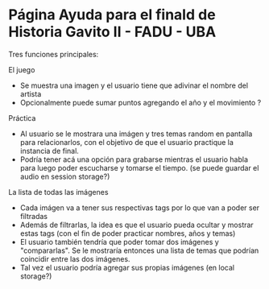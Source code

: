 # Página Ayuda para el finald de Historia Gavito II - FADU - UBA

Tres funciones principales:

El juego

- Se muestra una imagen y el usuario tiene que adivinar el nombre del artista
- Opcionalmente puede sumar puntos agregando el año y el movimiento ?

Práctica

- Al usuario se le mostrara una imágen y tres temas random en pantalla para relacionarlos, con el objetivo de que el usuario practique la instancia de final.
- Podría tener acá una opción para grabarse mientras el usuario habla para luego poder escucharse y tomarse el tiempo. (se puede guardar el audio en session storage?)

La lista de todas las imágenes

- Cada imágen va a tener sus respectivas tags por lo que van a poder ser filtradas
- Además de filtrarlas, la idea es que el usuario pueda ocultar y mostrar estas tags (con el fin de poder practicar nombres, años y temas)
- El usuario también tendría que poder tomar dos imágenes y "compararlas". Se le mostraría entonces una lista de temas que podrían coincidir entre las dos imágenes.
- Tal vez el usuario podría agregar sus propias imágenes (en local storage?)
